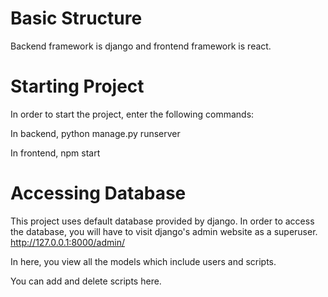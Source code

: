 # Basic Structure

Backend framework is django and frontend framework is react.

# Starting Project

In order to start the project, enter the following commands:

In backend,
python manage.py runserver

In frontend,
npm start

# Accessing Database

This project uses default database provided by django.
In order to access the database, you will have to visit django's admin website as a superuser.
http://127.0.0.1:8000/admin/

In here, you view all the models which include users and scripts.

You can add and delete scripts here.
